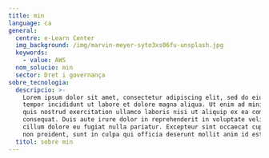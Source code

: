 ```yaml
---
title: min
language: ca
general:
  centre: e-Learn Center
  img_background: /img/marvin-meyer-syto3xs06fu-unsplash.jpg
  keywords:
    - value: AWS
  nom_solucio: min
  sector: Dret i governança
sobre_tecnologia:
  descripcio: >-
    Lorem ipsum dolor sit amet, consectetur adipiscing elit, sed do eiusmod
    tempor incididunt ut labore et dolore magna aliqua. Ut enim ad minim veniam,
    quis nostrud exercitation ullamco laboris nisi ut aliquip ex ea commodo
    consequat. Duis aute irure dolor in reprehenderit in voluptate velit esse
    cillum dolore eu fugiat nulla pariatur. Excepteur sint occaecat cupidatat
    non proident, sunt in culpa qui officia deserunt mollit anim id est laborum.
  titol: sobre min
---
```


